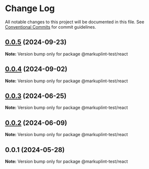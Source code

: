 # Change Log

All notable changes to this project will be documented in this file.
See [Conventional Commits](https://conventionalcommits.org) for commit guidelines.

## [0.0.5](https://github.com/markuplint/markuplint/compare/@markuplint-test/react@0.0.4...@markuplint-test/react@0.0.5) (2024-09-23)

**Note:** Version bump only for package @markuplint-test/react





## [0.0.4](https://github.com/markuplint/markuplint/compare/@markuplint-test/react@0.0.3...@markuplint-test/react@0.0.4) (2024-09-02)

**Note:** Version bump only for package @markuplint-test/react





## [0.0.3](https://github.com/markuplint/markuplint/compare/@markuplint-test/react@0.0.2...@markuplint-test/react@0.0.3) (2024-06-25)

**Note:** Version bump only for package @markuplint-test/react

## [0.0.2](https://github.com/markuplint/markuplint/compare/@markuplint-test/react@0.0.1...@markuplint-test/react@0.0.2) (2024-06-09)

**Note:** Version bump only for package @markuplint-test/react

## 0.0.1 (2024-05-28)

**Note:** Version bump only for package @markuplint-test/react
